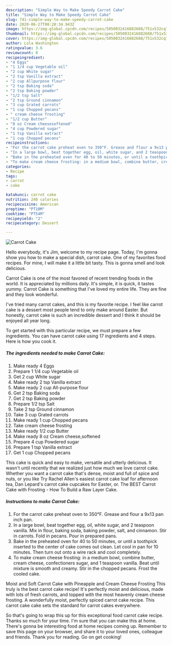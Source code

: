 ```yaml
---
description: "Simple Way to Make Speedy Carrot Cake"
title: "Simple Way to Make Speedy Carrot Cake"
slug: 741-simple-way-to-make-speedy-carrot-cake
date: 2020-06-27T00:28:34.943Z
image: https://img-global.cpcdn.com/recipes/5050032416882688/751x532cq70/carrot-cake-recipe-main-photo.jpg
thumbnail: https://img-global.cpcdn.com/recipes/5050032416882688/751x532cq70/carrot-cake-recipe-main-photo.jpg
cover: https://img-global.cpcdn.com/recipes/5050032416882688/751x532cq70/carrot-cake-recipe-main-photo.jpg
author: Lola Washington
ratingvalue: 3.6
reviewcount: 8
recipeingredient:
- "4 Eggs"
- "1 1/4 cup Vegetable oil"
- "2 cup White sugar"
- "2 tsp Vanilla extract"
- "2 cup Allpurpose flour"
- "2 tsp Baking soda"
- "2 tsp Baking powder"
- "1/2 tsp Salt"
- "2 tsp Ground cinnamon"
- "3 cup Grated carrots"
- "1 cup Chopped pecans"
- " cream cheese frosting"
- "1/2 cup Butter"
- "8 oz Cream cheesesoftened"
- "4 cup Powdered sugar"
- "1 tsp Vanilla extract"
- "1 cup Chopped pecans"
recipeinstructions:
- "For the carrot cake preheat oven to 350°F. Grease and flour a 9x13 pan inch pan."
- "In a large bowl, beat together egg, oil, white sugar, and 2 teaspoon vanilla. Mix in flour, baking soda, baking powder, salt, and cinnamon. Stir in carrots. Fold in pecans. Pour in prepared pans."
- "Bake in the preheated oven for 40 to 50 minutes, or until a toothpick inserted to the center of cake comes out clean. Let cool in pan for 10 minutes. Then turn out onto a wire rack and cool completely."
- "To make cream cheese frosting: in a medium bowl, combine butter, cream cheese, confectioners sugar, and 1 teaspoon vanilla. Beat until mixture is smooth and creamy. Stir in the chopped pecans. Frost the cooled cake."
categories:
- Recipe
tags:
- carrot
- cake

katakunci: carrot cake 
nutrition: 248 calories
recipecuisine: American
preptime: "PT10M"
cooktime: "PT54M"
recipeyield: "2"
recipecategory: Dessert

---
```



![Carrot Cake](https://img-global.cpcdn.com/recipes/5050032416882688/751x532cq70/carrot-cake-recipe-main-photo.jpg)

Hello everybody, it's Jim, welcome to my recipe page. Today, I'm gonna show you how to make a special dish, carrot cake. One of my favorites food recipes. For mine, I will make it a little bit tasty. This is gonna smell and look delicious.

Carrot Cake is one of the most favored of recent trending foods in the world. It is appreciated by millions daily. It's simple, it is quick, it tastes yummy. Carrot Cake is something that I've loved my entire life. They are fine and they look wonderful.

I&#39;ve tried many carrot cakes, and this is my favorite recipe. I feel like carrot cake is a dessert most people tend to only make around Easter. But honestly, carrot cake is such an incredible dessert and I think it should be enjoyed all year long.


To get started with this particular recipe, we must prepare a few ingredients. You can have carrot cake using 17 ingredients and 4 steps. Here is how you cook it.

<!--inarticleads1-->

##### The ingredients needed to make Carrot Cake:

1. Make ready 4 Eggs
1. Prepare 1 1/4 cup Vegetable oil
1. Get 2 cup White sugar
1. Make ready 2 tsp Vanilla extract
1. Make ready 2 cup All-purpose flour
1. Get 2 tsp Baking soda
1. Get 2 tsp Baking powder
1. Prepare 1/2 tsp Salt
1. Take 2 tsp Ground cinnamon
1. Take 3 cup Grated carrots
1. Make ready 1 cup Chopped pecans
1. Take  cream cheese frosting
1. Make ready 1/2 cup Butter
1. Make ready 8 oz Cream cheese,softened
1. Prepare 4 cup Powdered sugar
1. Prepare 1 tsp Vanilla extract
1. Get 1 cup Chopped pecans


This cake is quick and easy to make, versatile and utterly delicious. It wasn&#39;t until recently that we realized just how much we love carrot cake. Whether you want a carrot cake that&#39;s dense, moist and full of spice and nuts, or you like Try Rachel Allen&#39;s easiest carrot cake loaf for afternoon tea, Dan Lepard&#39;s carrot cake cupcakes for Easter, or. The BEST Carrot Cake with Frosting - How To Build a Raw Layer Cake. 

<!--inarticleads2-->

##### Instructions to make Carrot Cake:

1. For the carrot cake preheat oven to 350°F. Grease and flour a 9x13 pan inch pan.
1. In a large bowl, beat together egg, oil, white sugar, and 2 teaspoon vanilla. Mix in flour, baking soda, baking powder, salt, and cinnamon. Stir in carrots. Fold in pecans. Pour in prepared pans.
1. Bake in the preheated oven for 40 to 50 minutes, or until a toothpick inserted to the center of cake comes out clean. Let cool in pan for 10 minutes. Then turn out onto a wire rack and cool completely.
1. To make cream cheese frosting: in a medium bowl, combine butter, cream cheese, confectioners sugar, and 1 teaspoon vanilla. Beat until mixture is smooth and creamy. Stir in the chopped pecans. Frost the cooled cake.


Moist and Soft Carrot Cake with Pineapple and Cream Cheese Frosting This truly is the best carrot cake recipe! It&#39;s perfectly moist and delicious, made with lots of fresh carrots, and topped with the most heavenly cream cheese frosting. A wonderfully moist, perfectly spiced carrot cake recipe. This carrot cake cake sets the standard for carrot cakes everywhere. 

So that's going to wrap this up for this exceptional food carrot cake recipe. Thanks so much for your time. I'm sure that you can make this at home. There's gonna be interesting food at home recipes coming up. Remember to save this page on your browser, and share it to your loved ones, colleague and friends. Thank you for reading. Go on get cooking!
